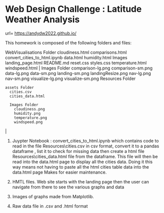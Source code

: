 # Web Design Challenge : Latitude Weather Analysis

url= https://andydw2022.github.io/

This homework is composed of the following folders and files:

WebVisualisations Folder
    cloudiness.html
    comparisons.html
    convert_cities_to_html.ipynb
    data.html
    humidity.html
    Images
    landing_page.html
    README.md
    reset.css
    styles.css
    temperature.html
    windspeed.html
|
    Images Folder
       comparison-lg.png
       comparison-sm.png
       data-lg.png
       data-sm.png
       landing-sm.png
       landingResize.png
       nav-lg.png
       nav-sm.png
       visualize-lg.png
       visualize-sm.png
    Resources Folder
   

    assets Folder
      cities.csv
      cities_data.html
      
      Images Folder
        cloudiness.png
        humidity.png
        temperature.png
        windspeed.png

|
1. Juypter Notebook : convert_cities_to_html.ipynb which contains code to read in the file Resources\cities.csv 
   in csv format, convert it to a pandas dataframe , list it to check for missing data then create a html file 
   Resources\cities_data.html file from the dataframe. This file will then be read into the data.html page to display all
   the cities data. Doing it this way means not having to paste all the html cities table data into the data.html page
   Makes for easier maintenance.

2. HMTL files. Web site starts with the landing page then the user can navigate from there to see the various graphs 
   and data

3. Images of graphs made from Matplotlib.

4. Raw data file in .csv and .html format

